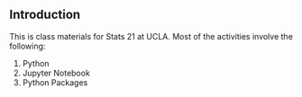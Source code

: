 ## Introduction

This is class materials for Stats 21 at UCLA. Most of the activities involve the following:

1. Python
2. Jupyter Notebook
3. Python Packages